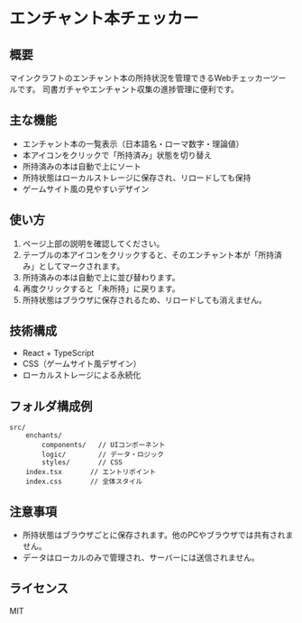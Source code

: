 
# エンチャント本チェッカー

## 概要
マインクラフトのエンチャント本の所持状況を管理できるWebチェッカーツールです。
司書ガチャやエンチャント収集の進捗管理に便利です。

## 主な機能
- エンチャント本の一覧表示（日本語名・ローマ数字・理論値）
- 本アイコンをクリックで「所持済み」状態を切り替え
- 所持済みの本は自動で上にソート
- 所持状態はローカルストレージに保存され、リロードしても保持
- ゲームサイト風の見やすいデザイン

## 使い方
1. ページ上部の説明を確認してください。
2. テーブルの本アイコンをクリックすると、そのエンチャント本が「所持済み」としてマークされます。
3. 所持済みの本は自動で上に並び替わります。
4. 再度クリックすると「未所持」に戻ります。
5. 所持状態はブラウザに保存されるため、リロードしても消えません。

## 技術構成
- React + TypeScript
- CSS（ゲームサイト風デザイン）
- ローカルストレージによる永続化

## フォルダ構成例
```
src/
	enchants/
		components/   // UIコンポーネント
		logic/        // データ・ロジック
		styles/       // CSS
	index.tsx       // エントリポイント
	index.css       // 全体スタイル
```

## 注意事項
- 所持状態はブラウザごとに保存されます。他のPCやブラウザでは共有されません。
- データはローカルのみで管理され、サーバーには送信されません。

## ライセンス
MIT
